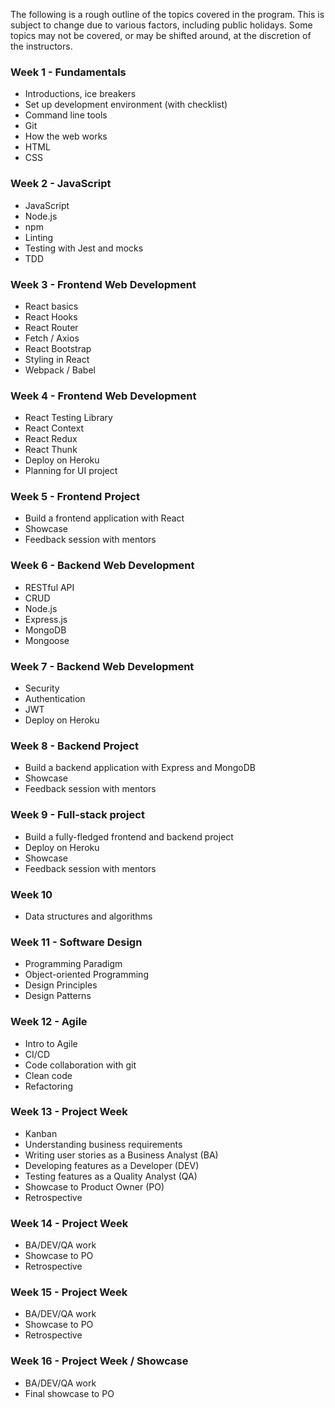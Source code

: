 The following is a rough outline of the topics covered in the program. This is subject to change due to various factors, including public holidays. Some topics may not be covered, or may be shifted around, at the discretion of the instructors.

### Week 1 - Fundamentals

- Introductions, ice breakers
- Set up development environment (with checklist)
- Command line tools
- Git
- How the web works
- HTML
- CSS

### Week 2 - JavaScript

- JavaScript
- Node.js
- npm
- Linting
- Testing with Jest and mocks
- TDD

### Week 3 - Frontend Web Development

- React basics
- React Hooks
- React Router
- Fetch / Axios
- React Bootstrap
- Styling in React
- Webpack / Babel

### Week 4 - Frontend Web Development

- React Testing Library
- React Context
- React Redux
- React Thunk
- Deploy on Heroku
- Planning for UI project

### Week 5 - Frontend Project

- Build a frontend application with React
- Showcase
- Feedback session with mentors

### Week 6 - Backend Web Development

- RESTful API
- CRUD
- Node.js
- Express.js
- MongoDB
- Mongoose

### Week 7 - Backend Web Development

- Security
- Authentication
- JWT
- Deploy on Heroku

### Week 8 - Backend Project

- Build a backend application with Express and MongoDB
- Showcase
- Feedback session with mentors

### Week 9 - Full-stack project

- Build a fully-fledged frontend and backend project
- Deploy on Heroku
- Showcase
- Feedback session with mentors

### Week 10

- Data structures and algorithms

### Week 11 - Software Design

- Programming Paradigm
- Object-oriented Programming
- Design Principles
- Design Patterns

### Week 12 - Agile

- Intro to Agile
- CI/CD
- Code collaboration with git
- Clean code
- Refactoring

### Week 13 - Project Week

- Kanban
- Understanding business requirements
- Writing user stories as a Business Analyst (BA)
- Developing features as a Developer (DEV)
- Testing features as a Quality Analyst (QA)
- Showcase to Product Owner (PO)
- Retrospective

### Week 14 - Project Week

- BA/DEV/QA work
- Showcase to PO
- Retrospective

### Week 15 - Project Week

- BA/DEV/QA work
- Showcase to PO
- Retrospective

### Week 16 - Project Week / Showcase

- BA/DEV/QA work
- Final showcase to PO
